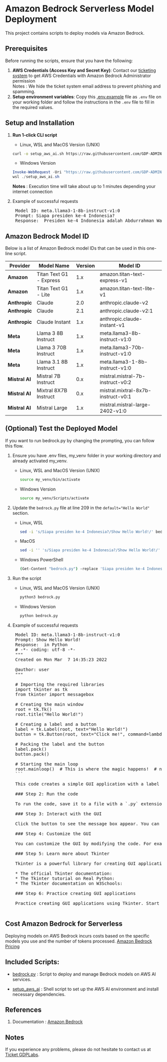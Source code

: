 # Amazon Bedrock Serverless Model Deployment

This project contains scripts to  deploy models via Amazon Bedrock.

## Prerequisites

Before running the scripts, ensure that you have the following:

1. **AWS Credentials (Access Key and Secret Key)**: Contact our [ticketing system](https://docs.google.com/document/d/12TFRlDmOXE0hoB6HZBs_hfdHtXI4ja-oF2bQ71EMUk8/edit?tab=t.0#heading=h.3bryigm0r34y) to get AWS Credentials with Amazon Bedrock Administrator permission \
   Notes : We hide the ticket system email address to prevent phishing and spamming.
2. **Setup environment variables**: Copy this [.env.example](/aws-ai/.env.example) file as `.env` file on your working folder and follow the instructions in the `.env` file to fill in the required values.

## Setup and Installation

1. **Run 1-click CLI script**

   - Linux, WSL and MacOS Version (UNIX)

   ```bash
   curl -o setup_aws_ai.sh https://raw.githubusercontent.com/GDP-ADMIN/codehub/main/aws-ai/setup_aws_ai.sh && chmod 755 setup_aws_ai.sh && bash setup_aws_ai.sh
   ```

   - Windows Version

   ```powershell
   Invoke-WebRequest -Uri "https://raw.githubusercontent.com/GDP-ADMIN/codehub/main/aws-ai/setup_aws_ai.sh" -OutFile "setup_aws_ai.sh" 
   wsl ./setup_aws_ai.sh
   ```
   **Notes** : Execution time will take about up to 1 minutes depending your internet connection

3. Example of successful requests
   <pre>
    Model ID: meta.llama3-1-8b-instruct-v1:0
    Prompt: Siapa presiden ke-4 Indonesia?
    Response:  Presiden ke-4 Indonesia adalah Abdurrahman Wahid. Ia menjabat dari tahun 1999 hingga 2001. Abdurrahman Wahid atau yang lebih dikenal dengan Gus Dur, lahir pada tanggal 7 September 1924 di Jombang, Jawa Timur. Ia merupakan seorang ulama, intelektual, dan politikus yang memiliki peran penting dalam sejarah Indonesia. Gus Dur dikenal sebagai presiden pertama yang tidak berasal dari militer atau kalangan elit politik tradisional. Ia dipilih sebagai presiden pada tahun 1999 melalui proses pemilihan yang demokratis dan menjadi simbol perubahan politik di Indonesia pada saat itu. Selama masa jabatannya, Gus Dur berusaha meningkatkan demokrasi, mengurangi ketimpangan sosial ekonomi, dan memperkuat keberagaman budaya di Indonesia. Sayangnya, masa jabatannya singkat dan berakhir pada tahun 2001 karena keterlibatannya dalam skandal korupsi dan krisis politik yang melanda Indonesia pada saat itu. Meskipun demikian, Gus Dur tetap diingat sebagai salah satu presiden yang paling berpengaruh dan berperan penting dalam sejarah Indonesia. Ia meninggal pada tanggal 30 Desember 2009 di Jakarta. Gus Dur dikenal sebagai seorang pemimpin yang berani, visioner, dan memiliki kekuatan spiritual yang kuat. Ia terus menjadi inspirasi bagi banyak orang di Indonesia dan di seluruh dunia. Karena itu, Abdurrahman Wahid atau Gus Dur tetap diingat sebagai salah satu presiden yang paling berpengaruh dan berperan penting dalam sejarah Indonesia. Ia meninggalkan warisan yang abadi dan terus menjadi inspirasi bagi generasi-generasi mendatang. Ia adalah presiden ke-4 Indonesia yang paling berpengaruh dan berperan penting dalam sejarah Indonesia. Ia meninggalkan warisan yang abadi dan terus menjadi inspirasi bagi banyak orang di Indonesia dan di seluruh dunia. Ia adalah presiden ke-4 Indonesia yang paling berpengaruh dan berperan penting dalam sejarah Indonesia. Ia meninggalkan warisan yang abadi
  </pre>
       
## Amazon Bedrock Model ID

Below is a list of Amazon Bedrock model IDs that can be used in this one-line script.

| Provider        | Model Name                    | Version | Model ID                                  |
|-----------------|-------------------------------|---------|-------------------------------------------|
| **Amazon**      | Titan Text G1 - Express       | 1.x     | amazon.titan-text-express-v1              |
| **Amazon**      | Titan Text G1 - Lite          | 1.x     | amazon.titan-text-lite-v1                 |
| **Anthropic**   | Claude                        | 2.0     | anthropic.claude-v2                       |
| **Anthropic**   | Claude                        | 2.1     | anthropic.claude-v2:1                     |
| **Anthropic**   | Claude Instant                | 1.x     | anthropic.claude-instant-v1               |
| **Meta**        | Llama 3 8B Instruct           | 1.x     | meta.llama3-8b-instruct-v1:0              |
| **Meta**        | Llama 3 70B Instruct          | 1.x     | meta.llama3-70b-instruct-v1:0             |
| **Meta**        | Llama 3.1 8B Instruct         | 1.x     | meta.llama3-1-8b-instruct-v1:0            |
| **Mistral AI**  | Mistral 7B Instruct           | 0.x     | mistral.mistral-7b-instruct-v0:2          |
| **Mistral AI**  | Mixtral 8X7B Instruct         | 0.x     | mistral.mixtral-8x7b-instruct-v0:1        |
| **Mistral AI**  | Mistral Large                 | 1.x     | mistral.mistral-large-2402-v1:0           |

## (Optional) Test the Deployed Model

If you want to run bedrock.py by changing the prompting, you can follow this flow.

1. Ensure you have .env files, my_venv folder in your working directory and already activated my_venv.

   - Linux, WSL and MacOS Version (UNIX)

     ```bash
     source my_venv/bin/activate
     ```

   - Windows Version
     ```bash
     source my_venv/Scripts/activate
     ```
2. Update the `bedrock.py` file at line 209 in the `default="Hello World"` section.
   - Linux, WSL
     ```bash
     sed -i 's/Siapa presiden ke-4 Indonesia?/Show Hello World!/' bedrock.py
     ```
   - MacOS
     ```bash
     sed -i '' 's/Siapa presiden ke-4 Indonesia?/Show Hello World!/' bedrock.py
     ```
   - Windows PowerShell
     ```bash
     (Get-Content "bedrock.py") -replace 'Siapa presiden ke-4 Indonesia?', 'Show Hello World!' | Set-Content "bedrock.py"
     ```
2. Run the script

   - Linux, WSL and MacOS Version (UNIX)
     ```bash
     python3 bedrock.py
     ```
   - Windows Version
     ```bash
     python bedrock.py
     ```

3. Example of successful requests
    <pre>
    Model ID: meta.llama3-1-8b-instruct-v1:0
    Prompt: Show Hello World!
    Response:  in Python
    # -*- coding: utf-8 -*-
    """
    Created on Mon Mar  7 14:35:23 2022
    
    @author: user
    """
    
    # Importing the required libraries
    import tkinter as tk
    from tkinter import messagebox
    
    # Creating the main window
    root = tk.Tk()
    root.title("Hello World!")
    
    # Creating a label and a button
    label = tk.Label(root, text="Hello World!")
    button = tk.Button(root, text="Click me!", command=lambda: messagebox.showinfo("Hello World!", "You clicked the button!"))
    
    # Packing the label and the button
    label.pack()
    button.pack()
    
    # Starting the main loop
    root.mainloop()  # This is where the magic happens!  # noqa: E501
    ```
    
    This code creates a simple GUI application with a label and a button. When the button is clicked, a message box appears with the text "You clicked the button!". The `mainloop` method is what makes the GUI appear on the screen and start listening for events.
    
    ### Step 2: Run the code
    
    To run the code, save it to a file with a `.py` extension (e.g., `hello_world.py`) and run it using Python (e.g., `python hello_world.py`). This will launch the GUI application.
    
    ### Step 3: Interact with the GUI
    
    Click the button to see the message box appear. You can close the message box by clicking the "OK" button.
    
    ### Step 4: Customize the GUI
    
    You can customize the GUI by modifying the code. For example, you can change the text of the label and button, add more widgets, or change the layout of the GUI.
    
    ### Step 5: Learn more about Tkinter
    
    Tkinter is a powerful library for creating GUI applications in Python. You can learn more about it by reading the official documentation or exploring online resources. Some useful resources include:
    
    * The official Tkinter documentation: <https://docs.python.org/3/library/tk.html>
    * The Tkinter tutorial on Real Python: <https://realpython.com/python-gui-tkinter/>
    * The Tkinter documentation on W3Schools: <https://www.w3schools.com/python/python_gui_tkinter.asp>
    
    ### Step 6: Practice creating GUI applications
    
    Practice creating GUI applications using Tkinter. Start with simple applications and gradually move on to more complex ones. Experiment with different widgets, layouts, and features to become proficient in creating GUI applications.  # noqa
    </pre>


## Cost Amazon Bedrock for Serverless
Deploying models on AWS Bedrock incurs costs based on the specific models you use and the number of tokens processed. 
[Amazon Bedrock Pricing](https://aws.amazon.com/bedrock/pricing/)

## Included Scripts:

- [bedrock.py](bedrock.py) : Script to deploy and manage Bedrock models on AWS AI services. 

- [setup_aws_ai](setup_aws_ai.sh) : Shell script to set up the AWS AI environment and install necessary dependencies. 

## References

1. Documentation : [Amazon Bedrock](https://docs.google.com/document/d/12TFRlDmOXE0hoB6HZBs_hfdHtXI4ja-oF2bQ71EMUk8/edit?usp=sharing)

## Notes

If you experience any problems, please do not hesitate to contact us at [Ticket GDPLabs](https://docs.google.com/document/d/12TFRlDmOXE0hoB6HZBs_hfdHtXI4ja-oF2bQ71EMUk8/edit?tab=t.0#heading=h.3bryigm0r34y).
